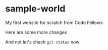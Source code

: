 # sample-world

My first website for scratch from Code Fellows

Here are some more changes

 <!-- <p style="color: red;">Red text -->
 
 And not let's check `git status` now
 
